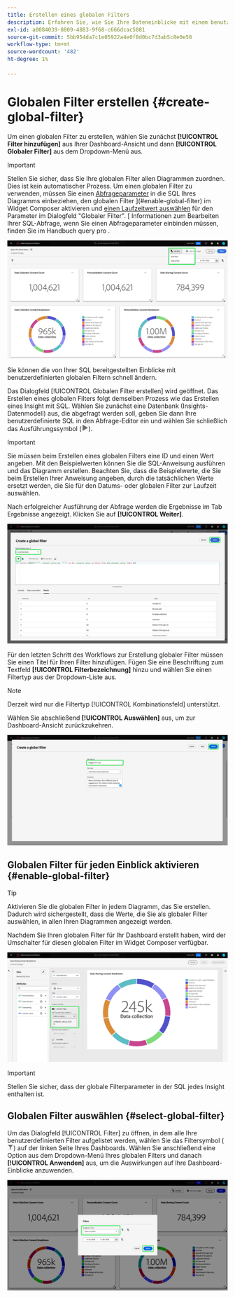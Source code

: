```yaml
---
title: Erstellen eines globalen Filters
description: Erfahren Sie, wie Sie Ihre Dateneinblicke mit einem benutzerdefinierten, global angewendeten Filter filtern können.
exl-id: a0084039-8809-4883-9f68-c666dcac5881
source-git-commit: 5bb954da7c1e05922a4e0f8d0bc7d3ab5c8e0e58
workflow-type: tm+mt
source-wordcount: '482'
ht-degree: 1%

---
```


# Globalen Filter erstellen {#create-global-filter}

Um einen globalen Filter zu erstellen, wählen Sie zunächst **[!UICONTROL Filter hinzufügen]** aus Ihrer Dashboard-Ansicht und dann **[!UICONTROL Globaler Filter]** aus dem Dropdown-Menü aus.

>[!IMPORTANT]
>
>Stellen Sie sicher, dass Sie Ihre globalen Filter allen Diagrammen zuordnen. Dies ist kein automatischer Prozess. Um einen globalen Filter zu verwenden, müssen Sie einen [Abfrageparameter](../../../../query-service/ui/parameterized-queries.md) in die SQL Ihres Diagramms einbeziehen, den globalen Filter ](#enable-global-filter) im Widget Composer aktivieren und [einen Laufzeitwert auswählen](#select-global-filter) für den Parameter im Dialogfeld &quot;Globaler Filter&quot;. [ Informationen zum Bearbeiten Ihrer SQL-Abfrage, wenn Sie einen Abfrageparameter einbinden müssen, finden Sie im Handbuch query pro .

![Ein benutzerdefiniertes Dashboard mit Filter hinzufügen und seinem Dropdown-Menü hervorgehoben.](../../../images/customizable-insights/add-filter.png)

Sie können die von Ihrer SQL bereitgestellten Einblicke mit benutzerdefinierten globalen Filtern schnell ändern.

Das Dialogfeld [!UICONTROL Globalen Filter erstellen] wird geöffnet. Das Erstellen eines globalen Filters folgt demselben Prozess wie das Erstellen eines Insight mit SQL. Wählen Sie zunächst eine Datenbank (Insights-Datenmodell) aus, die abgefragt werden soll, geben Sie dann Ihre benutzerdefinierte SQL in den Abfrage-Editor ein und wählen Sie schließlich das Ausführungssymbol (![Ausführungssymbol.](../../../images/customizable-insights/run-icon.png)).

>[!IMPORTANT]
>
>Sie müssen beim Erstellen eines globalen Filters eine ID und einen Wert angeben. Mit den Beispielwerten können Sie die SQL-Anweisung ausführen und das Diagramm erstellen. Beachten Sie, dass die Beispielwerte, die Sie beim Erstellen Ihrer Anweisung angeben, durch die tatsächlichen Werte ersetzt werden, die Sie für den Datums- oder globalen Filter zur Laufzeit auswählen.

Nach erfolgreicher Ausführung der Abfrage werden die Ergebnisse im Tab Ergebnisse angezeigt. Klicken Sie auf **[!UICONTROL Weiter]**.

![Das Dialogfeld [!UICONTROL Globalen Filter erstellen] mit dem Dropdown-Menü &quot;Datensatz&quot;, dem Ausführungssymbol und Weiter hervorgehoben.](../../../images/customizable-insights/global-filter.png)

Für den letzten Schritt des Workflows zur Erstellung globaler Filter müssen Sie einen Titel für Ihren Filter hinzufügen. Fügen Sie eine Beschriftung zum Textfeld **[!UICONTROL Filterbezeichnung]** hinzu und wählen Sie einen Filtertyp aus der Dropdown-Liste aus.

>[!NOTE]
>
>Derzeit wird nur die Filtertyp [!UICONTROL Kombinationsfeld] unterstützt.

Wählen Sie abschließend **[!UICONTROL Auswählen]** aus, um zur Dashboard-Ansicht zurückzukehren.

![Das Dialogfeld [!UICONTROL Globalen Filter erstellen] mit Auswahl und der Texteingabe für die Filterbeschriftung wurde hervorgehoben.](../../../images/customizable-insights/global-filter-label.png)

## Globalen Filter für jeden Einblick aktivieren {#enable-global-filter}

>[!TIP]
>
>Aktivieren Sie die globalen Filter in jedem Diagramm, das Sie erstellen. Dadurch wird sichergestellt, dass die Werte, die Sie als globaler Filter auswählen, in allen Ihren Diagrammen angezeigt werden.

Nachdem Sie Ihren globalen Filter für Ihr Dashboard erstellt haben, wird der Umschalter für diesen globalen Filter im Widget Composer verfügbar.

![Der Widget Composer mit dem Umschalter Globaler Filter ist hervorgehoben.](../../../images/customizable-insights/global-filter-consent.png)

>[!IMPORTANT]
>
>Stellen Sie sicher, dass der globale Filterparameter in der SQL jedes Insight enthalten ist.

## Globalen Filter auswählen {#select-global-filter}

Um das Dialogfeld [!UICONTROL Filter] zu öffnen, in dem alle Ihre benutzerdefinierten Filter aufgelistet werden, wählen Sie das Filtersymbol (![Ein Filtersymbol) aus.](../../../images/customizable-insights/filter.png)) auf der linken Seite Ihres Dashboards. Wählen Sie anschließend eine Option aus dem Dropdown-Menü Ihres globalen Filters und danach **[!UICONTROL Anwenden]** aus, um die Auswirkungen auf Ihre Dashboard-Einblicke anzuwenden.

![Ein benutzerdefiniertes Dashboard mit hervorgehobenem Filterdialogfeld.](../../../images/customizable-insights/custom-filters.png)
